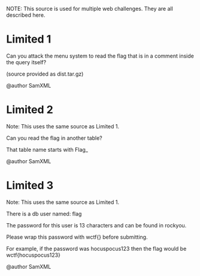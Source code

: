 NOTE: This source is used for multiple web challenges. They are all described here.

# Limited 1

Can you attack the menu system to read the flag that is in a comment inside the query itself?

(source provided as dist.tar.gz)

@author SamXML


# Limited 2

Note: This uses the same source as Limited 1.

Can you read the flag in another table?

That table name starts with Flag_

@author SamXML


# Limited 3

Note: This uses the same source as Limited 1.

There is a db user named: flag

The password for this user is 13 characters and can be found in rockyou.

Please wrap this password with wctf{} before submitting.

For example, if the password was hocuspocus123 then the flag would be wctf{hocuspocus123}

@author SamXML
